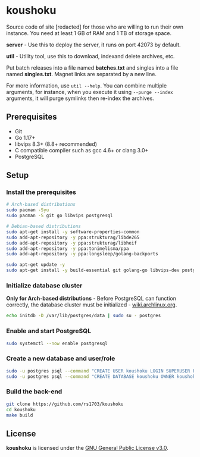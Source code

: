 # koushoku

Source code of site [redacted] for those who are willing to run their own instance. You need at least 1 GB of RAM and 1 TB of storage space.

**server** - Use this to deploy the server, it runs on port 42073 by default.

**util** - Utility tool, use this to download, indexand delete archives, etc.

Put batch releases into a file named **batches.txt** and singles into a file named **singles.txt**. Magnet links are separated by a new line.

For more information, use `util --help`. You can combine multiple arguments, for instance, when you execute it using `--purge --index` arguments, it will purge symlinks then re-index the archives.

## Prerequisites

- Git
- Go 1.17+
- libvips 8.3+ (8.8+ recommended)
- C compatible compiler such as gcc 4.6+ or clang 3.0+
- PostgreSQL

## Setup

### Install the prerequisites

```sh
# Arch-based distributions
sudo pacman -Syu
sudo pacman -S git go libvips postgresql

# Debian-based distributions
sudo apt-get install -y software-properties-common
sudo add-apt-repository -y ppa:strukturag/libde265
sudo add-apt-repository -y ppa:strukturag/libheif
sudo add-apt-repository -y ppa:tonimelisma/ppa
sudo add-apt-repository -y ppa:longsleep/golang-backports

sudo apt-get update -y
sudo apt-get install -y build-essential git golang-go libvips-dev postgresql
```

### Initialize database cluster

**Only for Arch-based distributions** - Before PostgreSQL can function correctly, the database cluster must be initialized - [wiki.archlinux.org](https://wiki.archlinux.org/title/PostgreSQL#Installation).

```sh
echo initdb -D /var/lib/postgres/data | sudo su - postgres
```

### Enable and start PostgreSQL

```sh
sudo systemctl --now enable postgresql
```

### Create a new database and user/role

```sh
sudo -u postgres psql --command "CREATE USER koushoku LOGIN SUPERUSER PASSWORD 'koushoku';"
sudo -u postgres psql --command "CREATE DATABASE koushoku OWNER koushoku;"
```

### Build the back-end

```sh
git clone https://github.com/rs1703/koushoku
cd koushoku
make build
```

## License

**koushoku** is licensed under the [GNU General Public License v3.0](https://www.gnu.org/licenses/gpl-3.0.en.html).
